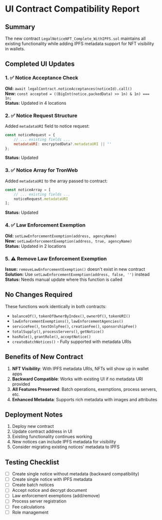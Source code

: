 # UI Contract Compatibility Report

## Summary
The new contract `LegalNoticeNFT_Complete_WithIPFS.sol` maintains all existing functionality while adding IPFS metadata support for NFT visibility in wallets.

## Completed UI Updates

### 1. ✅ Notice Acceptance Check
**Old:** `await legalContract.noticeAcceptances(noticeId).call()`  
**New:** `const accepted = ((BigInt(notice.packedData) >> 1n) & 1n) === 1n;`  
**Status:** Updated in 4 locations

### 2. ✅ Notice Request Structure
Added `metadataURI` field to notice request:
```javascript
const noticeRequest = {
    // ... existing fields ...
    metadataURI: encryptedData?.metadataURI || ''
};
```
**Status:** Updated

### 3. ✅ Notice Array for TronWeb
Added `metadataURI` to the array passed to contract:
```javascript
const noticeArray = [
    // ... existing fields ...
    noticeRequest.metadataURI
];
```
**Status:** Updated

### 4. ✅ Law Enforcement Exemption
**Old:** `setLawEnforcementExemption(address, agencyName)`  
**New:** `setLawEnforcementExemption(address, true, agencyName)`  
**Status:** Updated in 2 locations

### 5. ⚠️ Remove Law Enforcement Exemption
**Issue:** `removeLawEnforcementExemption()` doesn't exist in new contract  
**Solution:** Use `setLawEnforcementExemption(address, false, '')` instead  
**Status:** Needs manual update where this function is called

## No Changes Required

These functions work identically in both contracts:
- `balanceOf()`, `tokenOfOwnerByIndex()`, `ownerOf()`, `tokenURI()`
- `lawEnforcementExemptions()`, `lawEnforcementAgencies()`
- `serviceFee()`, `textOnlyFee()`, `creationFee()`, `sponsorshipFee()`
- `totalSupply()`, `processServers()`, `getNotice()`
- `hasRole()`, `grantRole()`, `acceptNotice()`
- `createBatchNotices()` - Fully supported with metadata URIs

## Benefits of New Contract

1. **NFT Visibility**: With IPFS metadata URIs, NFTs will show up in wallet apps
2. **Backward Compatible**: Works with existing UI if no metadata URI provided
3. **All Features Preserved**: Batch operations, exemptions, process servers, etc.
4. **Enhanced Metadata**: Supports rich metadata with images and attributes

## Deployment Notes

1. Deploy new contract
2. Update contract address in UI
3. Existing functionality continues working
4. New notices can include IPFS metadata for visibility
5. Consider migrating existing notices' metadata to IPFS

## Testing Checklist

- [ ] Create single notice without metadata (backward compatibility)
- [ ] Create single notice with IPFS metadata
- [ ] Create batch notices
- [ ] Accept notice and decrypt document
- [ ] Law enforcement exemptions (add/remove)
- [ ] Process server registration
- [ ] Fee calculations
- [ ] Role management